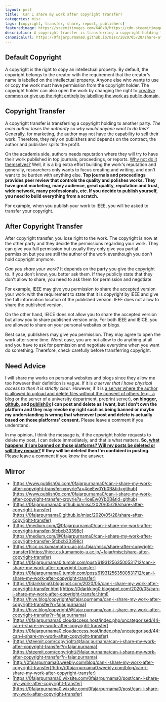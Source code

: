 ```yaml
---
layout: post
title: 	Can I share my work after copyright transfer?
categories: misc
tags: [copyright, transfer, share, repost, publishers]
featuredimage: https://steemitimages.com/640x0/https://cdn.steemitimages.com/DQmS1VeG64HEL2S4UFw3ZoSjUaXi1G9FEb5zeCKfgYfbXgA/copyright-transfer-illustration.jpg
description: A copyright transfer is transferring a copyright holding to another party. The main author loses the authority so why would anyone want to do this? On the academia side, authors needs reputation where they will try to have their work published in top journals, proceedings, or reports.
canonicalurl: https://0fajarpurnama0.github.io/misc/2020/05/28/share-after-copyright-transfer
---
```


## Default Copyright

A copyright is the right to copy an intellectual property. By default, the copyright belongs to the creator with the requirement that the creator's name is labelled on the intellectual property. Anyone else who wants to use or copy the work must have permission from the copyright holder. The copyright holder can also open the work by changing the right to [creative common or give up the right entirely by labelling the work as public domain](https://0fajarpurnama0.github.io/misc/2020/04/12/creative-common-license).

## Copyright Transfer

A copyright transfer is transferring a copyright holding to another party. _The main author loses the authority so why would anyone want to do this?_ Generally, for marketing, the author may not have the capability to sell their work. Therefore, they rely on publishers and depends on the contract, the author and publisher splits the profit.

On the academia side, authors needs reputation where they will try to have their work published in top journals, proceedings, or reports. [Why not do it themselves?](https://www.quora.com/Why-do-academicians-still-publish-their-research-in-journals-and-make-money-to-publishers-Why-don-t-they-use-their-websites-for-it-Other-researchers-can-find-their-studies-from-there/answer/Fajar-Purnama-2) Well, it is a big extra effort building the work's reputation and generally, researchers only wants to focus creating and writing, and don't want to be burden with anything else. **Top journals and proceedings provides peer review that controls the quality and polishes works. They have great marketing, many audience, great quality, reputation and trust, wide network, many professionals, etc. If you decide to publish yourself, you need to build everything from a scratch.**



For example, when you publish your work to IEEE, you will be asked to transfer your copyright.



## After Copyright Transfer

After copyright transfer, you lose right to the work. The copyright is now at the other party and they decide the permissions regarding your work. They can give you full permission but usually they only give you partial permission but you are still the author of the work eventhough you don't hold copyright anymore.

_Can you share your work?_ It depends on the party you give the copyright to. If you don't know, you better ask them. If they publicly state that they don't allow to share, you need to ask them for permission and negotiate.



For example, IEEE may give you permission to share the accepted version your work with the requirement to state that it is copyright by IEEE and give the full information location of the published version. IEEE does not allow to share the published version.





On the other hand, IEICE does not allow you to share the accepted version but allow you to share published version only. For both IEEE and IEICE, you are allowed to share on your personal websites or blogs.





Best case, publishers may give you permission. They may agree to open the work after some time. Worst case, you are not allow to do anything at all and you have to ask for permission and negotiate everytime when you want do something. Therefore, check carefully before transferring copyright.



## Need Advice

I will share my works on personal websites and blogs since they allow me too however their definition is vague. If it is _a server that I have physical access to then it is strictly clear_. However, if it is [a server where the author is allowed to upload and delete files without the consent of others (e.g., a blog or the server of a university department, preprint server)](https://www.ieice.org/eng/copyright/files/copyright.pdf), **on [blogger](https://0darkking0.blogspot.com), [github](https://0fajarpurnama0.github.io), and [publish0x](https://www.publish0x.com/0fajarpurnama0?a=4oeEw0Yb0B&tid=hicc) I can post and delete as I want, but I don't own the platform and they may revoke my right such as being banned or maybe my understanding is wrong that whenever I post and delete is actually based on those platforms' consent.** Please leave a comment if you understand.

In my opinion, I think the message is, if the copyright holder requests to delete my post, I can delete immediately, and that is what matters. **So, [what happens if I am banned on those platforms? Will my posts be deleted or will they remain?](https://qr.ae/pNyD3j) If they will be deleted then I'm confident in posting.** Please leave a comment if you know the answer.

## Mirror

*   [https://www.publish0x.com/0fajarpurnama0/can-i-share-my-work-after-copyright-transfer-xroyrle?a=4oeEw0Yb0B&tid=github](https://www.publish0x.com/0fajarpurnama0/can-i-share-my-work-after-copyright-transfer-xroyrle?a=4oeEw0Yb0B&tid=github)
*   [https://0fajarpurnama0.github.io/misc/2020/05/28/share-after-copyright-transfer](https://0fajarpurnama0.github.io/misc/2020/05/28/share-after-copyright-transfer)
*   [https://medium.com/@0fajarpurnama0/can-i-share-my-work-after-copyright-transfer-5fcbcb33398c](https://medium.com/@0fajarpurnama0/can-i-share-my-work-after-copyright-transfer-5fcbcb33398c)
*   [https://hicc.cs.kumamoto-u.ac.jp/~fajar/misc/share-after-copyright-transfer](https://hicc.cs.kumamoto-u.ac.jp/~fajar/misc/share-after-copyright-transfer)
*   [https://0fajarpurnama0.tumblr.com/post/619312563500531712/can-i-share-my-work-after-copyright-transfer](https://0fajarpurnama0.tumblr.com/post/619312563500531712/can-i-share-my-work-after-copyright-transfer)
*   [https://0darkking0.blogspot.com/2020/05/can-i-share-my-work-after-copyright-transfer.html](https://0darkking0.blogspot.com/2020/05/can-i-share-my-work-after-copyright-transfer.html)
*   [https://hive.blog/copyright/@fajar.purnama/can-i-share-my-work-after-copyright-transfer?r=fajar.purnama](https://hive.blog/copyright/@fajar.purnama/can-i-share-my-work-after-copyright-transfer?r=fajar.purnama)
*   [https://0fajarpurnama0.cloudaccess.host/index.php/uncategorised/44-can-i-share-my-work-after-copyright-transfer](https://0fajarpurnama0.cloudaccess.host/index.php/uncategorised/44-can-i-share-my-work-after-copyright-transfer)
*   [https://steemit.com/copyright/@fajar.purnama/can-i-share-my-work-after-copyright-transfer?r=fajar.purnama](https://steemit.com/copyright/@fajar.purnama/can-i-share-my-work-after-copyright-transfer?r=fajar.purnama)
*   [http://0fajarpurnama0.weebly.com/blog/can-i-share-my-work-after-copyright-transfer](http://0fajarpurnama0.weebly.com/blog/can-i-share-my-work-after-copyright-transfer)
*   [https://0fajarpurnama0.wixsite.com/0fajarpurnama0/post/can-i-share-my-work-after-copyright-transfer](https://0fajarpurnama0.wixsite.com/0fajarpurnama0/post/can-i-share-my-work-after-copyright-transfer)
